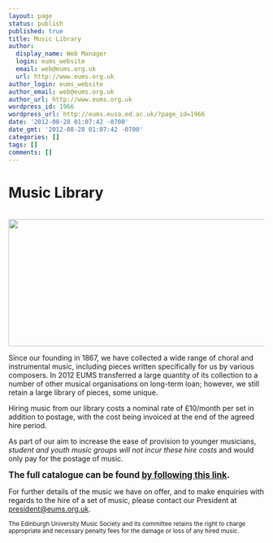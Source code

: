 ```yaml
---
layout: page
status: publish
published: true
title: Music Library
author:
  display_name: Web Manager
  login: eums_website
  email: web@eums.org.uk
  url: http://www.eums.org.uk
author_login: eums_website
author_email: web@eums.org.uk
author_url: http://www.eums.org.uk
wordpress_id: 1966
wordpress_url: http://eums.eusa.ed.ac.uk/?page_id=1966
date: '2012-08-28 01:07:42 -0700'
date_gmt: '2012-08-28 01:07:42 -0700'
categories: []
tags: []
comments: []
---
```

<h1 style="text-align: left;">Music Library</h1><br />
<img alt="" src="http://eums.eusa.ed.ac.uk/wp-content/uploads/images/w620/library.jpg" width="620" height="250" /></p>
<p style="text-align: left;">Since our founding in 1867, we have collected a wide range of choral and instrumental music, including pieces written specifically for us by various composers. In 2012 EUMS transferred a large quantity of its collection to a number of other musical organisations on long-term loan; however, we still retain a large library of pieces, some unique.</p></p>
<p style="text-align: left;">Hiring music from our library costs a nominal rate of &pound;10/month per set in addition to postage, with the cost being invoiced at the end of the agreed hire period.</p></p>
<p style="text-align: left;">As part of our aim to increase the ease of provision to younger musicians, <em>student and youth music groups will not incur these hire costs</em> and would only pay for the postage of music.</p></p>
<p style="text-align: left;"><strong><big>The full catalogue can be found <a title="Our music catalogue" href="http://eums.eusa.ed.ac.uk/wp-content/uploads/files/catalogue.pdf">by following this link</a>.</big></strong></p></p>
<p style="text-align: left;">For further details of the music we have on offer, and to make enquiries with regards to the hire of a set of music, please contact our President at <a title="Email us" href="mailto:president@eums.org.uk" target="_blank">president@eums.org.uk</a>.</p></p>
<p style="text-align: left;"><small>The Edinburgh University Music Society and its committee retains the right to charge appropriate and necessary penalty fees for the damage or loss of any hired music.</small></p></p>
